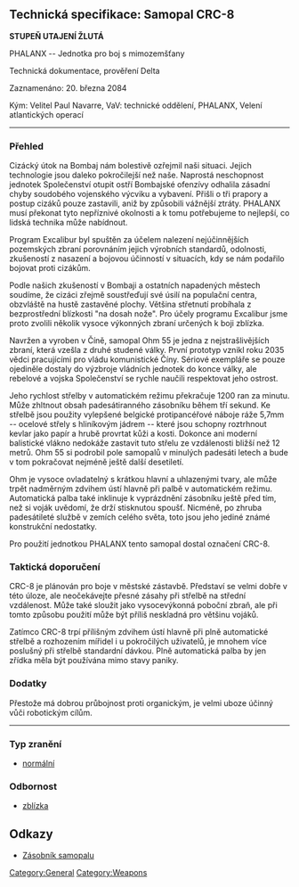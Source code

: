 ## Technická specifikace: Samopal CRC-8

**STUPEŇ UTAJENÍ ŽLUTÁ**

PHALANX -- Jednotka pro boj s mimozemšťany

Technická dokumentace, prověření Delta

Zaznamenáno: 20. března 2084

Kým: Velitel Paul Navarre, VaV: technické oddělení, PHALANX, Velení
atlantických operací

------------------------------------------------------------------------

### Přehled

Cizácký útok na Bombaj nám bolestivě ozřejmil naši situaci. Jejich
technologie jsou daleko pokročilejší než naše. Naprostá neschopnost
jednotek Společenství otupit ostří Bombajské ofenzívy odhalila zásadní
chyby soudobého vojenského výcviku a vybavení. Přišli o tři prapory a
postup cizáků pouze zastavili, aniž by způsobili vážnější ztráty.
PHALANX musí překonat tyto nepříznivé okolnosti a k tomu potřebujeme to
nejlepší, co lidská technika může nabídnout.

Program Excalibur byl spuštěn za účelem nalezení nejúčinnějších
pozemských zbraní porovnáním jejich výrobních standardů, odolnosti,
zkušeností z nasazení a bojovou účinností v situacích, kdy se nám
podařilo bojovat proti cizákům.

Podle našich zkušeností v Bombaji a ostatních napadených městech
soudíme, že cizáci zřejmě soustřeďují své úsilí na populační centra,
obzvláště na hustě zastavěné plochy. Většina střetnutí probíhala z
bezprostřední blízkosti "na dosah nože". Pro účely programu Excalibur
jsme proto zvolili několik vysoce výkonných zbraní určených k boji
zblízka.

Navržen a vyroben v Číně, samopal Ohm 55 je jedna z nejstrašlivějších
zbraní, která vzešla z druhé studené války. První prototyp vznikl roku
2035 vědci pracujícími pro vládu komunistické Číny. Sériové exempláře se
pouze ojediněle dostaly do výzbroje vládních jednotek do konce války,
ale rebelové a vojska Společenství se rychle naučili respektovat jeho
ostrost.

Jeho rychlost střelby v automatickém režimu překračuje 1200 ran za
minutu. Může zhltnout obsah padesátiranného zásobníku během tří sekund.
Ke střelbě jsou použity vylepšené belgické protipancéřové náboje ráže
5,7mm -- ocelové střely s hliníkovým jádrem -- které jsou schopny
roztrhnout kevlar jako papír a hrubě provrtat kůži a kosti. Dokonce ani
moderní balistické vlákno nedokáže zastavit tuto střelu ze vzdálenosti
bližší než 12 metrů. Ohm 55 si podrobil pole samopalů v minulých
padesáti letech a bude v tom pokračovat nejméně ještě další desetiletí.

Ohm je vysoce ovladatelný s krátkou hlavní a uhlazenými tvary, ale může
trpět nadměrným zdvihem ústí hlavně při palbě v automatickém režimu.
Automatická palba také inklinuje k vyprázdnění zásobníku ještě před tím,
než si voják uvědomí, že drží stisknutou spoušť. Nicméně, po zhruba
padesátileté službě v zemích celého světa, toto jsou jeho jediné známé
konstrukční nedostatky.

Pro použití jednotkou PHALANX tento samopal dostal označení CRC-8.

### Taktická doporučení

CRC-8 je plánován pro boje v městské zástavbě. Představí se velmi dobře
v této úloze, ale neočekávejte přesné zásahy při střelbě na střední
vzdálenost. Může také sloužit jako vysocevýkonná poboční zbraň, ale při
tomto způsobu použití může být příliš neskladná pro většinu vojáků.

Zatímco CRC-8 trpí přílišným zdvihem ústí hlavně při plně automatické
střelbě a rozhozením mířidel i u pokročilých uživatelů, je mnohem více
poslušný při střelbě standardní dávkou. Plně automatická palba by jen
zřídka měla být používána mimo stavy paniky.

### Dodatky

Přestože má dobrou průbojnost proti organickým, je velmi uboze účinný
vůči robotickým cílům.

------------------------------------------------------------------------

### Typ zranění

- [normální](Damage/normal "wikilink")

### Odbornost

- [zblízka](Skills/close "wikilink")

## Odkazy

- [Zásobník samopalu](Vybavení/Munice/Zásobník_samopalu "wikilink")

[Category:General](Category:General "wikilink")
[Category:Weapons](Category:Weapons "wikilink")